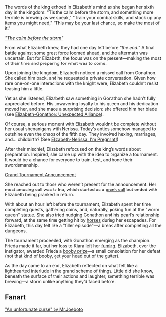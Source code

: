 The words of the king echoed in Elizabeth's mind as she began her sixth day in the kingdom: "Tis the calm before the storm, and something more terrible is brewing as we speak," "Train your combat skills, and stock up any items you might need," "This may be your last chance, so make the most of it."

[_"The calm before the storm"_](#embed:https://www.youtube.com/embed/5R01-igo4sM?si=4btPS_yE7In0DRPe&start=324)

From what Elizabeth knew, they had one day left before _"the end."_ A final battle against some great force loomed ahead, and the aftermath was uncertain. But for Elizabeth, the focus was on the present—making the most of their time and preparing for what was to come.

Upon joining the kingdom, Elizabeth noticed a missed call from Gonathon. She called him back, and he requested a private conversation. Given how rare one-on-one interactions with the knight were, Elizabeth couldn’t resist teasing him a little.

Yet as she listened, Elizabeth saw something in Gonathon she hadn’t fully appreciated before. His unwavering loyalty to his queen and his dedication moved her, and she made a surprising decision: she offered him her blade (see [Elizabeth-Gonathon: Unexpected Alliance](#edge:liz-gigi)).

Of course, a serious moment with Elizabeth wouldn’t be complete without her usual shenanigans with Nerissa. Today’s antics somehow managed to outshine even the chaos of the fifth day. They involved hexing, marriages, and… childbirth? (See [Elizabeth-Nerissa: I'm Pregnant!](#edge:liz-nerissa))

After their mischief, Elizabeth refocused on the king’s words about preparation. Inspired, she came up with the idea to organize a tournament. It would be a chance for everyone to train, test, and hone their swordsmanship.

[Grand Tournament Announcement](#embed:https://www.youtube.com/embed/5R01-igo4sM?si=-LygLwE24UrsPdEL&start=2956)

She reached out to those who weren’t present for the announcement. Her most amusing call was to Ina, which started as a [prank call](https://www.youtube.com/live/5R01-igo4sM?feature=shared&t=4264) but ended with Elizabeth being pranked in return.

With about an hour left before the tournament, Elizabeth spent her time completing quests, gathering coins, and, naturally, poking fun at the "worm queen" [statue](https://www.youtube.com/live/5R01-igo4sM?feature=shared&t=3219). She also tried nudging Gonathon and his pearl’s relationship forward, at the same time getting hit by [horses](https://www.youtube.com/live/5R01-igo4sM?feature=shared&t=5545) during her escapades. For Elizabeth, this day felt like a "filler episode"—a break after completing all the dungeons.

The tournament proceeded, with Gonathon emerging as the champion. Frieda made it far, but her loss to Kiara left her [fuming](https://www.youtube.com/live/5R01-igo4sM?feature=shared&t=10272). Elizabeth, ever the instigator, awarded Frieda a [booby prize](https://www.youtube.com/live/5R01-igo4sM?feature=shared&t=10304)—a small consolation for her defeat (not that kind of booby, get your head out of the gutter).

As the day came to an end, Elizabeth reflected on what felt like a lighthearted interlude in the grand scheme of things. Little did she know, beneath the surface of their actions and laughter, something terrible was brewing—a storm unlike anything they’d faced before.

## Fanart

["An unfortunate curse" by Mr.Joeboto](https://x.com/LordJoeboto/status/1833057528063668313/)
